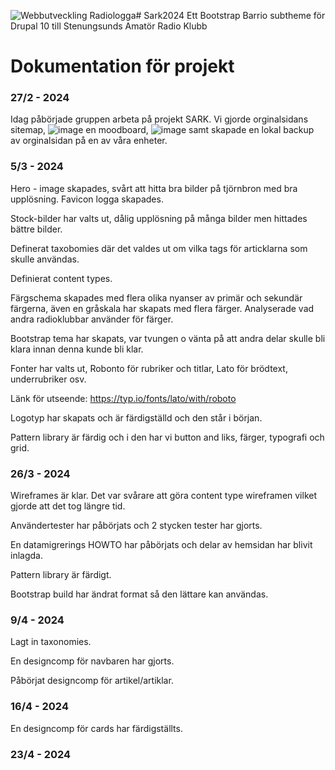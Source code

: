 ![Webbutveckling Radiologga](https://github.com/tcstenungsund/sark2024/assets/125873667/d6639435-d2e6-4ba3-b4f6-25c09813b9c4)# Sark2024
Ett Bootstrap Barrio subtheme för Drupal 10 till Stenungsunds Amatör Radio Klubb

# Dokumentation för projekt 

### 27/2 - 2024
Idag påbörjade gruppen arbeta på projekt SARK. Vi gjorde orginalsidans sitemap,
![image](https://github.com/tcstenungsund/sark2024/assets/98053131/231498ff-f214-4f96-a24d-2776cfe3e14e)
en moodboard,
![image](https://github.com/tcstenungsund/sark2024/assets/98053131/5dbff7f3-5ff0-4b2a-ab0a-c35cda303823)
samt skapade en lokal backup av orginalsidan på en av våra enheter.

### 5/3 - 2024
Hero - image skapades, svårt att hitta bra bilder på tjörnbron med bra upplösning. Favicon logga skapades. 

Stock-bilder har valts ut, dålig upplösning på många bilder men hittades bättre bilder. 

Definerat taxobomies där det valdes ut om vilka tags för articklarna som skulle användas. 

Definierat content types. 

Färgschema skapades med flera olika nyanser av primär och sekundär färgerna, även en gråskala har skapats med flera färger. Analyserade vad andra radioklubbar använder för färger.  

Bootstrap tema har skapats, var tvungen o vänta på att andra delar skulle bli klara innan denna kunde bli klar. 

Fonter har valts ut, Robonto för rubriker och titlar, Lato för brödtext, underrubriker osv. 

Länk för utseende: https://typ.io/fonts/lato/with/roboto 

Logotyp har skapats och är färdigställd och den står i början.

Pattern library är färdig och i den har vi button and liks, färger, typografi och grid.

### 26/3 - 2024
Wireframes är klar. Det var svårare att göra content type wireframen vilket gjorde att det tog längre tid. 

Användertester har påbörjats och 2 stycken tester har gjorts. 

En datamigrerings HOWTO har påbörjats och delar av hemsidan har blivit inlagda.

Pattern library är färdigt.

Bootstrap build har ändrat format så den lättare kan användas.

### 9/4 - 2024
Lagt in taxonomies.

En designcomp för navbaren har gjorts.

Påbörjat designcomp för artikel/artiklar.

### 16/4 - 2024
En designcomp för cards har färdigställts.


### 23/4 - 2024



